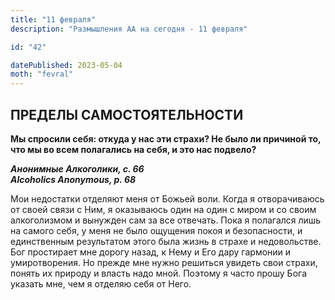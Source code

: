 ```yaml
---
title: "11 февраля"
description: "Размышления АА на сегодня - 11 февраля"

id: "42"

datePublished: 2023-05-04
moth: "fevral"
---
```


## ПРЕДЕЛЫ САМОСТОЯТЕЛЬНОСТИ

**Мы спросили себя: откуда у нас эти страхи? Не было ли причиной то, что мы во
всем полагались на себя, и это нас подвело?**

**_Анонимные Алкоголики, с. 66  
Alcoholics Anonymous, p. 68_**

Мои недостатки отделяют меня от Божьей воли. Когда я отворачиваюсь от своей
связи с Ним, я оказываюсь один на один с миром и со своим алкоголизмом и
вынужден сам за все отвечать. Пока я полагался лишь на самого себя, у меня не
было ощущения покоя и безопасности, и единственным результатом этого была
жизнь в страхе и недовольстве. Бог простирает мне дорогу назад, к Нему и Его
дару гармонии и умиротворения. Но прежде мне нужно решиться увидеть свои
страхи, понять их природу и власть надо мной. Поэтому я часто прошу Бога
указать мне, чем я отделяю себя от Него.

